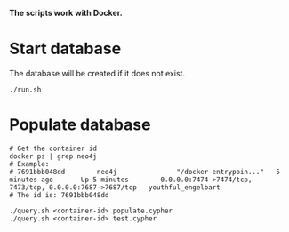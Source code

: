 **The scripts work with Docker.**

# Start database

The database will be created if it does not exist.

```
./run.sh
```

# Populate database

```
# Get the container id
docker ps | grep neo4j
# Example:
# 7691bbb048dd        neo4j               "/docker-entrypoin..."   5 minutes ago       Up 5 minutes        0.0.0.0:7474->7474/tcp, 7473/tcp, 0.0.0.0:7687->7687/tcp   youthful_engelbart
# The id is: 7691bbb048dd

./query.sh <container-id> populate.cypher
./query.sh <container-id> test.cypher
```
